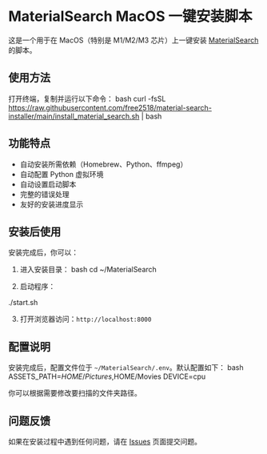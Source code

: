 # MaterialSearch MacOS 一键安装脚本

这是一个用于在 MacOS（特别是 M1/M2/M3 芯片）上一键安装 [MaterialSearch](https://github.com/IuvenisSapiens/MaterialSearch) 的脚本。

## 使用方法

打开终端，复制并运行以下命令：
bash
curl -fsSL https://raw.githubusercontent.com/free2518/material-search-installer/main/install_material_search.sh | bash

## 功能特点

- 自动安装所需依赖（Homebrew、Python、ffmpeg）
- 自动配置 Python 虚拟环境
- 自动设置启动脚本
- 完整的错误处理
- 友好的安装进度显示

## 安装后使用

安装完成后，你可以：

1. 进入安装目录：
bash
cd ~/MaterialSearch

2. 启动程序：

./start.sh

3. 打开浏览器访问：`http://localhost:8000`

## 配置说明

安装完成后，配置文件位于 `~/MaterialSearch/.env`。默认配置如下：
bash
ASSETS_PATH=$HOME/Pictures,$HOME/Movies
DEVICE=cpu

你可以根据需要修改要扫描的文件夹路径。

## 问题反馈

如果在安装过程中遇到任何问题，请在 [Issues](https://github.com/free2518/material-search-installer/issues) 页面提交问题。



